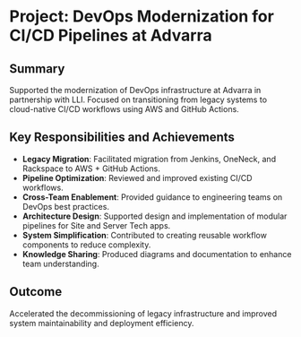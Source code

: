 # Project: DevOps Modernization for CI/CD Pipelines at Advarra

## Summary
Supported the modernization of DevOps infrastructure at Advarra in partnership with LLI. Focused on transitioning from legacy systems to cloud-native CI/CD workflows using AWS and GitHub Actions.

## Key Responsibilities and Achievements
- **Legacy Migration**: Facilitated migration from Jenkins, OneNeck, and Rackspace to AWS + GitHub Actions.
- **Pipeline Optimization**: Reviewed and improved existing CI/CD workflows.
- **Cross-Team Enablement**: Provided guidance to engineering teams on DevOps best practices.
- **Architecture Design**: Supported design and implementation of modular pipelines for Site and Server Tech apps.
- **System Simplification**: Contributed to creating reusable workflow components to reduce complexity.
- **Knowledge Sharing**: Produced diagrams and documentation to enhance team understanding.

## Outcome
Accelerated the decommissioning of legacy infrastructure and improved system maintainability and deployment efficiency.
